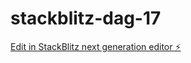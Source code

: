 # stackblitz-dag-17

[Edit in StackBlitz next generation editor ⚡️](https://stackblitz.com/~/github.com/Magnus0155/stackblitz-dag-17)